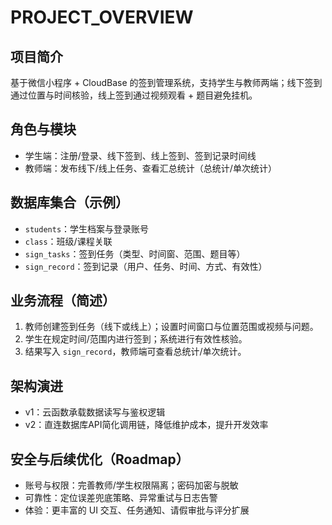 # PROJECT_OVERVIEW

## 项目简介
基于微信小程序 + CloudBase 的签到管理系统，支持学生与教师两端；线下签到通过位置与时间核验，线上签到通过视频观看 + 题目避免挂机。

## 角色与模块
- 学生端：注册/登录、线下签到、线上签到、签到记录时间线
- 教师端：发布线下/线上任务、查看汇总统计（总统计/单次统计）

## 数据库集合（示例）
- `students`：学生档案与登录账号
- `class`：班级/课程关联
- `sign_tasks`：签到任务（类型、时间窗、范围、题目等）
- `sign_record`：签到记录（用户、任务、时间、方式、有效性）

## 业务流程（简述）
1. 教师创建签到任务（线下或线上）；设置时间窗口与位置范围或视频与问题。
2. 学生在规定时间/范围内进行签到；系统进行有效性核验。
3. 结果写入 `sign_record`，教师端可查看总统计/单次统计。

## 架构演进
- v1：云函数承载数据读写与鉴权逻辑
- v2：直连数据库API简化调用链，降低维护成本，提升开发效率

## 安全与后续优化（Roadmap）
- 账号与权限：完善教师/学生权限隔离；密码加密与脱敏
- 可靠性：定位误差兜底策略、异常重试与日志告警
- 体验：更丰富的 UI 交互、任务通知、请假审批与评分扩展
